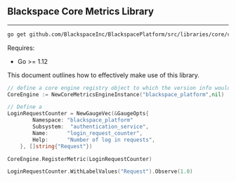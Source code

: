 ## Blackspace Core Metrics Library
---
```bash
go get github.com/BlackspaceInc/BlackspacePlatform/src/libraries/core/core-metrics
```

Requires:

* Go >= 1.12

This document outlines how to effectively make use of this library.

```go
// define a core engine registry object to which the version info would be tied to
CoreEngine := NewCoreMetricsEngineInstance("blackspace_platform",nil)

// Define a
LoginRequestCounter = NewGaugeVec(&GaugeOpts{
        Namespace: "blackspace_platform"
		Subsystem:  "authentication_service",
		Name:      "login_request_counter",
		Help:      "Number of log in requests",
	}, []string{"Request"})

CoreEngine.RegisterMetric(LoginRequestCounter)

LoginRequestCounter.WithLabelValues("Request").Observe(1.0)
```
